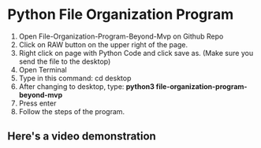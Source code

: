 # Python File Organization Program


1) Open File-Organization-Program-Beyond-Mvp on Github Repo 
2) Click on RAW button on the upper right of the page.
3) Right click on page with Python Code and click save as. (Make sure you send the file to the desktop)
4) Open Terminal 
5) Type in this command: cd desktop
6) After changing to desktop, type: **python3 file-organization-program-beyond-mvp**
7) Press enter
8) Follow the steps of the program.


## Here's a video demonstration
